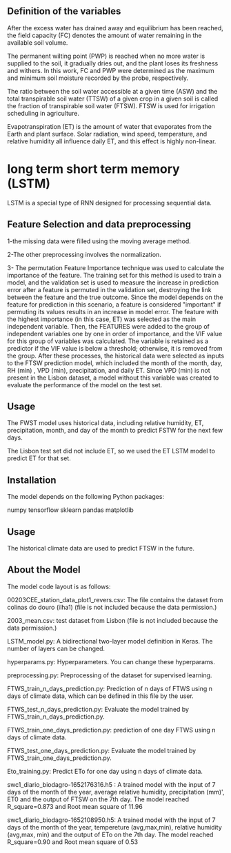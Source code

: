 ## Definition of the variables 

After the excess water has drained away and equilibrium has been reached, the field capacity (FC) denotes the amount of water remaining in the available soil volume.

The permanent wilting point (PWP) is reached when no more water is supplied to the soil, it gradually dries out, and the plant loses its freshness and withers.
In this work, FC and PWP were determined as the maximum and minimum soil moisture recorded by the probe, respectively.

The ratio between the soil water accessible at a given time (ASW) and the total transpirable soil water (TTSW) of a given crop in a given soil is called the fraction of transpirable soil water (FTSW). FTSW is used for irrigation scheduling in agriculture.

Evapotranspiration (ET) is the amount of water that evaporates from the Earth and plant surface. Solar radiation, wind speed, temperature, and relative humidity all influence daily ET, and this effect is highly non-linear.



# long term short term memory (LSTM)
 LSTM is a special type of RNN  designed for processing sequential data. 
 
## Feature Selection and data preprocessing

1-the missing  data were filled using the moving average method. 

2-The other preprocessing  involves the normalization.

3- The permutation Feature Importance technique was used to calculate the importance of the feature. The training set for this method is used to train a model, and the validation set is used to measure the increase in prediction error after a feature is permuted in the validation set, destroying the link between the feature and the true outcome. Since the model depends on the feature for prediction in this scenario, a feature is considered "important" if permuting its values results in an increase in model error. The feature with the highest importance (in this case, ET) was selected as the main independent variable. Then, the FEATURES were added to the group of independent variables one by one in order of importance, and the VIF value for this group of variables was calculated.
The variable is retained as a predictor if the VIF value is below a threshold; otherwise, it is removed from the group. After these processes, the historical data were selected as inputs to the FTSW prediction model, which included the month of the  month, day, RH (min) , VPD (min), precipitation, and daily ET. Since VPD (min) is not present in the Lisbon dataset, a model without this variable was created to evaluate the performance of the model on the test set. 



## Usage 
 
 The FWST model uses historical data, including relative humidity, ET, precipitation, month, and day of the month to predict FSTW for the next few days.

The Lisbon test set did not include ET, so we used the ET LSTM model to predict ET for that set.

## Installation
The model depends on the following Python packages:

numpy
tensorflow
sklearn
pandas
matplotlib

## Usage
The historical climate data are used to predict FTSW in the future.
## About the Model

The model code layout is as follows:

00203CEE_station_data_plot1_revers.csv: The file contains the dataset from colinas do douro (ilha1) (file is not included because the data  permission.) 

2003_mean.csv: test dataset from Lisbon (file is not included because the data  permission.) 

LSTM_model.py: A bidirectional two-layer model definition in Keras. The number of layers can be changed.

hyperparams.py: Hyperparameters. You can change these hyperparams.

preprocessing.py: Preprocessing of the dataset for supervised learning.

FTWS_train_n_days_prediction.py: Prediction of n days of FTWS using n days of climate data, which can be defined in this file by the user.

FTWS_test_n_days_prediction.py: Evaluate the model trained by FTWS_train_n_days_prediction.py.

FTWS_train_one_days_prediction.py: prediction of one day FTWS using n days of climate data.

FTWS_test_one_days_prediction.py: Evaluate the model trained by FTWS_train_one_days_prediction.py.

Eto_training.py: Predict ETo for one day using n days of climate data.

swc1_diario_biodagro-1652176316.h5 : A trained model with the input of 7 days of the month of the year, average relative humidity, precipitation (mm)',
 ET0 and the output of FTSW on the 7th day. The model  reached  R_square=0.873
and Root mean square of 11.96

swc1_diario_biodagro-1652108950.h5: A trained model with the input of 7 days of the month of the year, tempereture (avg,max,min),
relative humidity (avg,max, min) and the output of ETo on the 7th day. The model  reached  R_square=0.90
and Root mean square of 0.53

